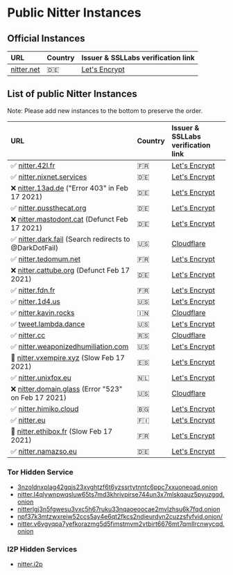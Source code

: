 # Public Nitter Instances

## Official Instances

| URL                               | Country | Issuer & SSLLabs verification link                                         |
| :-------------------------------- | :------ | :------------------------------------------------------------------------- |
| [nitter.net](https://nitter.net/) | 🇩🇪      | [Let's Encrypt](https://www.ssllabs.com/ssltest/analyze.html?d=nitter.net) |

## List of public Nitter Instances
Note: Please add new instances to the bottom to preserve the order.
<!-- hide it from the top, otherwise it might get as popular as invidious
* &#9989; [nitter.snopyta.org](https://nitter.snopyta.org) 🇫🇮
  Issuer: Let's Encrypt, [SSLLabs Verification](https://www.ssllabs.com/ssltest/analyze.html?d=nitter.snopyta.org)
-->
| URL                                                                             | Country                                                   | Issuer & SSLLabs verification link                                                                |
| :------------------------------------------------------------------------------ | :-------------------------------------------------------- | :------------------------------------------------------------------------------------------------ |
| &#9989; [nitter.42l.fr](https://nitter.42l.fr/)                                         | 🇫🇷                                                        | [Let's Encrypt](https://www.ssllabs.com/ssltest/analyze.html?d=nitter.42l.fr)                     |
| &#9989; [nitter.nixnet.services](https://nitter.nixnet.services/)                       | 🇩🇪                                                        | [Let's Encrypt](https://www.ssllabs.com/ssltest/analyze.html?d=nitter.nixnet.services)            |
| &#10060; [nitter.13ad.de](https://nitter.13ad.de) ("Error 403" in Feb 17 2021)           | 🇩🇪                                                        | [Let's Encrypt](https://www.ssllabs.com/ssltest/analyze.html?d=nitter.13ad.de)                    |
| &#9989; [nitter.pussthecat.org](https://nitter.pussthecat.org)                          | 🇩🇪                                                        | [Let's Encrypt](https://www.ssllabs.com/ssltest/analyze.html?d=nitter.pussthecat.org)             |
| &#10060; [nitter.mastodont.cat](https://nitter.mastodont.cat) (Defunct Feb 17 2021)      | 🇩🇪                                                        | [Let's Encrypt](https://www.ssllabs.com/ssltest/analyze.html?d=nitter.mastodont.cat)              |
| &#9989; [nitter.dark.fail](https://nitter.dark.fail) (Search redirects to @DarkDotFail) | 🇺🇸                                                        | [Cloudflare](https://www.ssllabs.com/ssltest/analyze.html?d=nitter.dark.fail)                     |
| &#9989; [nitter.tedomum.net](https://nitter.tedomum.net/)                               | 🇫🇷                                                        | [Let's Encrypt](https://www.ssllabs.com/ssltest/analyze.html?d=nitter.tedomum.net)                |
| &#10060; [nitter.cattube.org](https://nitter.cattube.org/) (Defunct Feb 17 2021)         | 🇩🇪                                                        | [Let's Encrypt](https://www.ssllabs.com/ssltest/analyze.html?d=nitter.cattube.org)                |
| &#9989; [nitter.fdn.fr](https://nitter.fdn.fr/)                                         | 🇫🇷                                                        | [Let's Encrypt](https://www.ssllabs.com/ssltest/analyze.html?d=nitter.fdn.fr)                     |
| &#9989; [nitter.1d4.us](https://nitter.1d4.us/)                                         | 🇺🇸                                                        | [Let's Encrypt](https://www.ssllabs.com/ssltest/analyze.html?d=nitter.1d4.us)                     |
| &#9989; [nitter.kavin.rocks](https://nitter.kavin.rocks)                                | 🇮🇳                                                        | [Cloudflare](https://www.ssllabs.com/ssltest/analyze.html?d=nitter.kavin.rocks)                   |
| &#9989; [tweet.lambda.dance](https://tweet.lambda.dance)                                | 🇺🇸                                                        | [Let's Encrypt](https://www.ssllabs.com/ssltest/analyze.html?d=tweet.lambda.dance)                |
| &#9989; [nitter.cc](https://nitter.cc)                                                  | 🇷🇸                                                        | [Cloudflare](https://www.ssllabs.com/ssltest/analyze.html?d=nitter.cc)                            |
| &#9989; [nitter.weaponizedhumiliation.com](https://nitter.weaponizedhumiliation.com)    | 🇺🇸                                                        | [Let's Encrypt](https://www.ssllabs.com/ssltest/analyze.html?d=nitter.weaponizedhumiliation.com)  |
| &#128012; [nitter.vxempire.xyz](https://nitter.vxempire.xyz) (Slow Feb 17 2021)           | 🇪🇸                                                        | [Let's Encrypt](https://www.ssllabs.com/ssltest/analyze.html?d=nitter.vxempire.xyz)               |
| &#9989; [nitter.unixfox.eu](https://nitter.unixfox.eu)                                  | 🇳🇱                                                        | [Let's Encrypt](https://www.ssllabs.com/ssltest/analyze.html?d=nitter.unixfox.eu)                 |
| &#10060; [nitter.domain.glass](https://nitter.domain.glass) (Error "523" on Feb 17 2021) | 🇺🇸                                                        | [Cloudflare](https://www.ssllabs.com/ssltest/analyze.html?d=nitter.domain.glass)                  |
| &#9989; [nitter.himiko.cloud](https://nitter.himiko.cloud)                              | 🇧🇬                                                        | [Let's Encrypt](https://www.ssllabs.com/ssltest/analyze.html?d=nitter.himiko.cloud)               |
| &#9989; [nitter.eu](https://nitter.eu)                                                  | 🇫🇮                                                        | [Let's Encrypt](https://www.ssllabs.com/ssltest/analyze.html?d=nitter.eu)                         |
| &#128012; [nitter.ethibox.fr](https://nitter.ethibox.fr) (Slow Feb 17 2021)               | 🇫🇷                                                        | [Let's Encrypt](https://www.ssllabs.com/ssltest/analyze.html?d=nitter.ethibox.fr)                 |
| &#9989; [nitter.namazso.eu](https://nitter.namazso.eu)                                  | 🇩🇪                                                        | [Let's Encrypt](https://www.ssllabs.com/ssltest/analyze.html?d=nitter.namazso.eu)                 |

### Tor Hidden Service
* [3nzoldnxplag42gqjs23xvghtzf6t6yzssrtytnntc6ppc7xxuoneoad.onion](http://3nzoldnxplag42gqjs23xvghtzf6t6yzssrtytnntc6ppc7xxuoneoad.onion/)
* [nitter.l4qlywnpwqsluw65ts7md3khrivpirse744un3x7mlskqauz5pyuzgqd.onion](http://nitter.l4qlywnpwqsluw65ts7md3khrivpirse744un3x7mlskqauz5pyuzgqd.onion/)
* [nitterlgj3n5fgwesu3vxc5h67ruku33nqaoeoocae2mvlzhsu6k7fqd.onion](http://nitterlgj3n5fgwesu3vxc5h67ruku33nqaoeoocae2mvlzhsu6k7fqd.onion/)
* [npf37k3mtzwxreiw52ccs5ay4e6qt2fkcs2ndieurdyn2cuzzsfyfvid.onion/](http://npf37k3mtzwxreiw52ccs5ay4e6qt2fkcs2ndieurdyn2cuzzsfyfvid.onion/)
* [nitter.v6vgyqpa7yefkorazmg5d5fimstmvm2vtbirt6676mt7qmllrcnwycqd.onion](http://nitter.v6vgyqpa7yefkorazmg5d5fimstmvm2vtbirt6676mt7qmllrcnwycqd.onion/)

### I2P Hidden Services
* [nitter.i2p](http://axd6uavsstsrvstva4mzlzh4ct76rc6zdug3nxdgeitrzczhzf4q.b32.i2p/)
